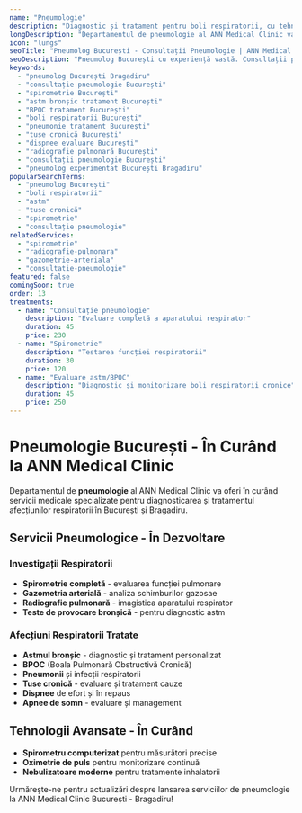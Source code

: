 ```yaml
---
name: "Pneumologie"
description: "Diagnostic și tratament pentru boli respiratorii, cu tehnologii avansate și abordare personalizată"
longDescription: "Departamentul de pneumologie al ANN Medical Clinic va oferi servicii medicale specializate pentru diagnosticarea și tratamentul afecțiunilor respiratorii pentru pacienți din București și Bragadiru. Echipa noastră de pneumologi va utiliza tehnologie medicală de ultimă generație pentru investigații pulmonare precise și tratamente eficiente."
icon: "lungs"
seoTitle: "Pneumolog București - Consultații Pneumologie | ANN Medical Clinic"
seoDescription: "Pneumolog București cu experiență vastă. Consultații pneumologie, spirometrie, boli respiratorii, astm, BPOC. În curând la ANN Medical Clinic Bragadiru."
keywords:
  - "pneumolog București Bragadiru"
  - "consultație pneumologie București"
  - "spirometrie București"
  - "astm bronșic tratament București"
  - "BPOC tratament București"
  - "boli respiratorii București"
  - "pneumonie tratament București"
  - "tuse cronică București"
  - "dispnee evaluare București"
  - "radiografie pulmonară București"
  - "consultații pneumologie București"
  - "pneumolog experimentat București Bragadiru"
popularSearchTerms:
  - "pneumolog București"
  - "boli respiratorii"
  - "astm"
  - "tuse cronică"
  - "spirometrie"
  - "consultație pneumologie"
relatedServices:
  - "spirometrie"
  - "radiografie-pulmonara"
  - "gazometrie-arteriala"
  - "consultatie-pneumologie"
featured: false
comingSoon: true
order: 13
treatments:
  - name: "Consultație pneumologie"
    description: "Evaluare completă a aparatului respirator"
    duration: 45
    price: 230
  - name: "Spirometrie"
    description: "Testarea funcției respiratorii"
    duration: 30
    price: 120
  - name: "Evaluare astm/BPOC"
    description: "Diagnostic și monitorizare boli respiratorii cronice"
    duration: 45
    price: 250
---
```


# Pneumologie București - În Curând la ANN Medical Clinic

Departamentul de **pneumologie** al ANN Medical Clinic va oferi în curând servicii medicale specializate pentru diagnosticarea și tratamentul afecțiunilor respiratorii în București și Bragadiru.

## Servicii Pneumologice - În Dezvoltare

### Investigații Respiratorii

- **Spirometrie completă** - evaluarea funcției pulmonare
- **Gazometria arterială** - analiza schimburilor gazosae
- **Radiografie pulmonară** - imagistica aparatului respirator
- **Teste de provocare bronșică** - pentru diagnostic astm

### Afecțiuni Respiratorii Tratate

- **Astmul bronșic** - diagnostic și tratament personalizat
- **BPOC** (Boala Pulmonară Obstructivă Cronică)
- **Pneumonii** și infecții respiratorii
- **Tuse cronică** - evaluare și tratament cauze
- **Dispnee** de efort și în repaus
- **Apnee de somn** - evaluare și management

## Tehnologii Avansate - În Curând

- **Spirometru computerizat** pentru măsurători precise
- **Oximetrie de puls** pentru monitorizare continuă
- **Nebulizatoare moderne** pentru tratamente inhalatorii

Urmărește-ne pentru actualizări despre lansarea serviciilor de pneumologie la ANN Medical Clinic București - Bragadiru!
